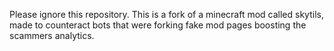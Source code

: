 Please ignore this repository. This is a fork of a minecraft mod called skytils, made to counteract bots that were forking fake mod pages boosting the scammers analytics.
